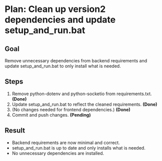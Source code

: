 # Plan: Clean up version2 dependencies and update setup_and_run.bat

## Goal
Remove unnecessary dependencies from backend requirements and update setup_and_run.bat to only install what is needed.

## Steps
1. Remove python-dotenv and python-socketio from requirements.txt. **(Done)**
2. Update setup_and_run.bat to reflect the cleaned requirements. **(Done)**
3. (No changes needed for frontend dependencies.) **(Done)**
4. Commit and push changes. **(Pending)**

## Result
- Backend requirements are now minimal and correct.
- setup_and_run.bat is up to date and only installs what is needed.
- No unnecessary dependencies are installed. 